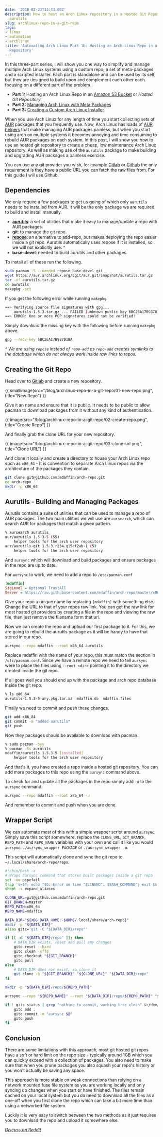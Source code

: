 ```yaml
---
date: '2018-02-23T13:43:00Z'
description: How to host an Arch Linux repository in a Hosted Git Repository with
  aurutils
slug: archlinux-repo-in-a-git-repo
tags:
- linux
- automation
- archlinux
title: 'Automating Arch Linux Part 1b: Hosting an Arch Linux Repo in a Hosted Git
  Repository'
---
```


In this three-part series, I will show you one way to simplify and manage
multiple Arch Linux systems using a custom repo, a set of meta-packages and a
scripted installer. Each part is standalone and can be used by its self, but
they are designed to build upon and complement each other each focusing on a
different part of the problem.

- **Part 1:** Hosting an Arch Linux Repo in an [Amazon S3 Bucket] or *Hosted Git Repository*
- **Part 2:** [Managing Arch Linux with Meta Packages]
- **Part 3:** [Creating a Custom Arch Linux Installer]

[Amazon S3 Bucket]: /blog/archlinux-repo-in-aws-bucket
[Managing Arch Linux with Meta Packages]: /blog/archlinux-meta-packages/
[Creating a Custom Arch Linux Installer]: /blog/archlinux-installer/

When you use Arch Linux for any length of time you start collecting sets of
[AUR] packages that you frequently use. Now, Arch Linux has loads of [AUR
helpers] that make managing AUR packages painless, but when you start using
arch on multiple systems it becomes annoying and time consuming to rebuild AUR
packages on each system. In this post, I will show you how to use an hosted git
repository to create a cheap, low maintenance Arch Linux repository. As well as
making use of the `aurutils` package to make building and upgrading AUR
packages a painless exercise.

You can use any git provider you wish, for example [Gitlab] or [Github] the
only requirement is they have a public URL you can fetch the raw files from.
For this guide I will use Github.

[Github]: https://github.com/
[Gitlab]: https://gitlab.com/
[AUR]: https://aur.archlinux.org/
[AUR helpers]: https://wiki.archlinux.org/index.php/AUR_helpers

## Dependencies

We only require a few packages to get us going of which only `aurutils` needs to
be installed from AUR. It will be the only package we are required to
build and install manually.

* **[aurutils]**: a set of utilities that make it easy to manage/update a repo with
  AUR packages.
* **git**: to manage the git repo.
* **[repose]**: an alternative to add-repo, but makes deploying the repo easier
  inside a git repo. Aurutils automatically uses repose if it is installed, so we
  will not explicitly use. ^
* **base-devel**: needed to build aurutils and other packages.

To install all of these run the following.

```bash
sudo pacman -S --needed repose base-devel git
wget https://aur.archlinux.org/cgit/aur.git/snapshot/aurutils.tar.gz
tar -xf aurutils.tar.gz
cd aurutils
makepkg -sci
```

If you get the following error while running `makepkg`.

```bash
==> Verifying source file signatures with gpg...
    aurutils-1.5.3.tar.gz ... FAILED (unknown public key 6BC26A17B9B7018A)
==> ERROR: One or more PGP signatures could not be verified!
```

Simply download the missing key with the following before running `makepkg`
above.

```bash
gpg --recv-key 6BC26A17B9B7018A
```

[aurutils]: https://github.com/AladW/aurutils
[s3fs-fuse]: https://github.com/s3fs-fuse/s3fs-fuse
[repose]: https://github.com/vodik/repose

*^ We are using `repose` instead of `repo-add` as `repo-add` creates symlinks to
the database which do not always work inside raw links to repos.*

## Creating the Git Repo

Head over to [Gitlab] and create a new repository.

{{ smallimage(src="/blog/archlinux-repo-in-a-git-repo/01-new-repo.png", title="New Repo") }}

Give it an name and ensure that it is public. It needs to be public to allow
pacman to download packages from it without any kind of authentication.

{{ image(src="/blog/archlinux-repo-in-a-git-repo/02-create-repo.png", title="Create Repo") }}

And finally grab the clone URL for your new repository.

{{ image(src="/blog/archlinux-repo-in-a-git-repo/03-clone-url.png", title="Clone URL") }}

And clone it locally and create a directory to house your Arch Linux repo such
as `x86_64` - It is convention to separate Arch Linux repos via the
architecture of the packages they contain.

```bash
git clone git@github.com:mdaffin/arch-repo.git
cd arch-repo
mkdir -p x86_64
```

## Aurutils - Building and Managing Packages

Aurutils contains a suite of utilities that can be used to manage a repo of AUR
packages. The two main utilities we will use are `aursearch`, which can search
AUR for packages that match a given pattern.

```bash
% aursearch aurutils
aur/aurutils 1.5.3-5 (55)
    helper tools for the arch user repository
aur/aurutils-git 1.5.3.r234.g15ef2ab-1 (5)
    helper tools for the arch user repository
```

And `aursync` which will download and build packages and ensure packages in the
repo are up to date.

For `aursync` to work, we need to add a repo to `/etc/pacman.conf`

```ini
[mdaffin]
SigLevel = Optional TrustAll
Server = https://raw.githubusercontent.com/mdaffin/arch-repo/master/x86_64
```

Give your repo a unique name by replacing `[mdaffin]` with something else.
Change the URL to that of your repos raw link. You can get the raw link for
most hosted git providers by creating a file in the repo and viewing the raw
file, then just remove the filename form that url.

Now we can create the repo and upload our first package to it. For this, we are
going to rebuild the aurutils package as it will be handy to have that stored
in our repo.

```bash
aursync --repo mdaffin --root x86_64 aurutils
```

Replace mdaffin with the name of your repo, this must match the section in
`/etc/pacman.conf`. Since we have a remote repo we need to tell `aursync` were
to place the files using `--root <dir>` pointing it to the directory we created
inside the git repo.

If all goes well you should end up with the package and arch repo database
inside the git repo.

```bash
% ls x86_64
aurutils-1.5.3-5-any.pkg.tar.xz  mdaffin.db  mdaffin.files
```

Finally we need to commit and push these changes.

```bash
git add x86_84
git commit -m "added aurutils"
git push
```

Now they packages should be available to download with pacman.

```bash
% sudo pacman -Syy
% pacman -Ss aurutils                                                              :(
mdaffin/aurutils 1.5.3-5 [installed]
    helper tools for the arch user repository
```

And that's it, you have created a repo inside a hosted git repository. You can
add more packages to this repo using the `aursync` command above.

To check for and update all the packages in the repo simply add `-u` to the
`aursync` command.

```bash
aursync --repo mdaffin --root x86_64 -u
```

And remember to commit and push when you are done.

## Wrapper Script

We can automate most of this with a simple wrapper script around `aursync`.
Simply save this script somewhere, replace the `CLONE_URL`, `GIT_BRANCH`,
`REPO_PATH` and `REPO_NAME` variables with your own and call it like you would
`aursync`: `./aursync_wrapper PACKAGE` or `./aursync_wrapper -u`.

This script will automatically clone and sync the git repo to
`~/.local/share/arch-repo/repo`.

```bash
#!/bin/bash -x
# Wraps aursync command that stores built packages inside a git repo
set -uo pipefail
trap 's=$?; echo "$0: Error on line "$LINENO": $BASH_COMMAND"; exit $s' ERR
shopt -s expand_aliases

CLONE_URL=git@github.com:mdaffin/arch-repo.git
GIT_BRANCH=master
REPO_PATH=x86_64
REPO_NAME=mdaffin

DATA_DIR="${XDG_DATA_HOME:-$HOME/.local/share/arch-repo}"
mkdir -p "${DATA_DIR}"
alias gitc='git -C "${DATA_DIR}/repo"'

if [[ -d "${DATA_DIR}/repo" ]]; then
    # DATA_DIR exists, reset and pull any changes
    gitc reset --hard 
    gitc clean -xffd
    gitc checkout "${GIT_BRANCH}"
    gitc pull
else
    # DATA_DIR does not exist, so clone it
    git clone -b "${GIT_BRANCH}" "${CLONE_URL}" "${DATA_DIR}/repo" 
fi

mkdir -p "${DATA_DIR}/repo/${REPO_PATH}"

aursync --repo "${REPO_NAME}" --root "${DATA_DIR}/repo/${REPO_PATH}" "$@"

if ! gitc status | grep "nothing to commit, working tree clean" &>/dev/null; then
    gitc add .
    gitc commit -m "aursync $@"
    gitc push
fi
```

## Conclusion

There are some limitations with this approach, most git hosted git repos have a
soft or hard limit on the repo size - typically around 1GB which you can
quickly exceed with a collection of packages. You also need to make sure that
when you prune packages you also squash your repo's history or you won't
actually be saving any space.

This approach is more stable on weak connections than relying on a network
mounted fuse file system as you are working locally and only syncing up changes
when you start or have finished. The files remain cached on your local system
but you do need to download all the files as a one-off when you first clone the
repo which can take a bit more time than using a networked file system.

Luckily it is very easy to switch between the two methods as it just requires
you to download the repo and upload it somewhere else.

*[Discuss on Reddit]*

[Discuss on Reddit]: https://www.reddit.com/r/archlinux/comments/7zodod/hosting_an_arch_linux_repo_in_a_hosted_git/
